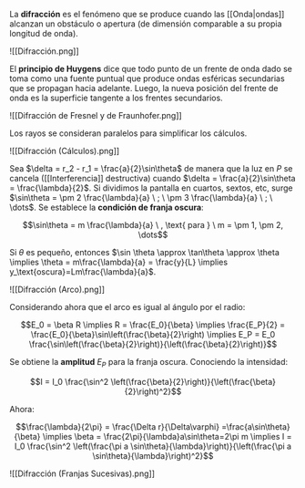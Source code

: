 La **difracción** es el fenómeno que se produce cuando las [[Onda|ondas]] alcanzan un obstáculo o apertura (de dimensión comparable a su propia longitud de onda).

![[Difracción.png]]

El **principio de Huygens** dice que todo punto de un frente de onda dado se toma como una fuente puntual que produce ondas esféricas secundarias que se propagan hacia adelante. Luego, la nueva posición del frente de onda es la superficie tangente a los frentes secundarios.

![[Difracción de Fresnel y de Fraunhofer.png]]

Los rayos se consideran paralelos para simplificar los cálculos. 

![[Difracción (Cálculos).png]]

Sea $\delta = r_2 - r_1 = \frac{a}{2}\sin\theta$ de manera que la luz en $P$ se cancela ([[Interferencia]] destructiva) cuando $\delta = \frac{a}{2}\sin\theta = \frac{\lambda}{2}$. Si dividimos la pantalla en cuartos, sextos, etc, surge $\sin\theta = \pm 2 \frac{\lambda}{a} \ ; \ \pm 3 \frac{\lambda}{a} \ ; \ \dots$. Se establece la **condición de franja oscura**: 

$$\sin\theta = m \frac{\lambda}{a} \ , \text{ para } \ m = \pm 1, \pm 2, \dots$$

Si $\theta$ es pequeño, entonces $\sin \theta \approx \tan\theta \approx \theta \implies \theta = m\frac{\lambda}{a} = \frac{y}{L} \implies y_\text{oscura}=Lm\frac{\lambda}{a}$.

![[Difracción (Arco).png]]

Considerando ahora que el arco es igual al ángulo por el radio:

$$E_0 = \beta R \implies R = \frac{E_0}{\beta} \implies \frac{E_P}{2} = \frac{E_0}{\beta}\sin\left(\frac{\beta}{2}\right) \implies E_P = E_0 \frac{\sin\left(\frac{\beta}{2}\right)}{\left(\frac{\beta}{2}\right)}$$

Se obtiene la **amplitud** $E_P$ para la franja oscura. Conociendo la intensidad:

$$I = I_0 \frac{\sin^2 \left(\frac{\beta}{2}\right)}{\left(\frac{\beta}{2}\right)^2}$$

Ahora:

$$\frac{\lambda}{2\pi} = \frac{\Delta r}{\Delta\varphi} =\frac{a\sin\theta}{\beta} \implies \beta = \frac{2\pi}{\lambda}a\sin\theta=2\pi m \implies I = I_0 \frac{\sin^2 \left(\frac{\pi a \sin\theta}{\lambda}\right)}{\left(\frac{\pi a \sin\theta}{\lambda}\right)^2}$$

![[Difracción (Franjas Sucesivas).png]]
